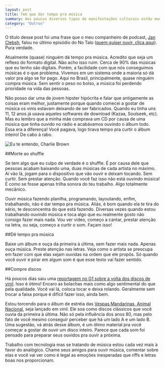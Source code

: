 ```yaml
---
layout: post
title: Tem que dar tempo pra música
summary: Aos poucos diversos tipos de manifestações culturais estão mudando devido a inovação tecnológica. Com a forma que curtimos música não é diferente. Explico aqui como era e porque devemos dar tempo pra música.
category: "Outros"
---
```


O título desse post foi uma frase que o meu companheiro de podcast, [Jan Clebsh](https://www.facebook.com/janclebsch), falou no último episódio do No Talo ([quem quiser ouvir, clica aqui](http://www.mixcloud.com/notalo/no-talo-epis%C3%B3dio-6-artista-desconhecido/)). Pura verdade.

Atualmente (quase) ninguém dá tempo pra música. Acredito que seja um reflexo do formato digital. Não acho isso ruim. Cerca de 90% das músicas que eu tenho são digitais. Porém, a facilidade com que nós conseguimos músicas é o que problema. Vivemos em um sistema onde a maioria só dá valor pra algo se for pago. Aqui no Brasil, principalmente, quase ninguém compra música. Sem sentir o peso no bolso, a música foi perdendo prioridade na vida das pessoas.

Não posso dar uma de jovem hipster hipócrita e falar que antigamente as coisas eram melhor, justamente porque quando comecei a gostar de música os vinis estavam deixando de ser fabricados. Quando eu tinha uns 11, 12 anos já usava aqueles softwares de download (Kazaa, Soulseek, etc). Mas eu lembro que a minha mãe comprava um CD por causa de uma música que tinha ouvido no rádio e acabávamos ouvindo o álbum todo. Essa era a diferença! Você pagava, logo tirava tempo pra curtir o álbum inteiro! De cabo à rabo.

![Eu te entendo, Charlie Brown](http://i.imgur.com/7jzBdbd.jpg "Eu te entendo, Charlie Brown")


##Morte ao shuffle

Se tem algo que eu culpo de verdade é o shuffle. É por causa dele que pessoas acabam baixando uma, duas músicas de cada artista no máximo. Aí vão lá, jogam para o dispositivo que vão ouvir e deixam tocando. Sem curtir. Sem prestar atenção. Quando você faz isso não está ouvindo música! É como se fosse apenas trilha sonora do teu trabalho. Algo totalmente mecânico.

Ouvir música fazendo planilha, programando, layoutando, enfim, trabalhando, não é dar tempo pra música. Aliás, é bom quando ela te tira do sério, te desconcentra do que está fazendo. Diversas vezes quando estou trabalhando ouvindo música e toca algo que eu realmente gosto não consigo fazer mais nada. Vou ver vídeo, começo a cantar, prestar atenção na letra, ou seja, começo a curtir o som. Façam isso!

##Dê tempo pra música

Baixe um álbum e ouça da primeira à última, sem fazer mais nada. Apenas ouça música. Preste atenção nas letras. Veja como o artista se preocupa em fazer com que elas sejam ouvidas na ordem que ele propôs. Só quando você ouvir e pirar em algum som é que esse texto vai fazer sentido.

##Compre discos

Há poucos dias saiu uma [reportagem no G1 sobre a volta dos discos de vinil](http://g1.globo.com/economia/pme/noticia/2013/05/discos-de-vinil-voltam-ao-mercado-e-aquecem-comercio-de-sao-paulo.html). Isso é ótimo! Encaro as bolachas mais como algo sentimental do que pela qualidade. Você vai lá, coloca tocar e deixa rolando. Geralmente sem trocar a faixa porque é difícil fazer isso, ainda bem.

Estou torcendo para o álbum de estréia das [Vespas Mandarinas, Animal Nacional](http://vespasmandarinas.com.br/), seja lançado em vinil. Ele soa como discos clássicos que você ouvia da primeira à última. Não só pela influência dos anos 80, mas pelo fato de você mesmo conseguir perceber que há um lado A e um lado B. Uma sugestão, vá atrás desse álbum, é um ótimo material pra você começar a gostar de ouvir um disco inteiro. Parece que cada som foi pensado para preparar seus ouvidos pra ouvir a próxima.

Trabalho com tecnologia mas se tratando de música estou cada vez mais à favor do analógico. Chame seus amigos para ouvir música, comentar sobre elas e você vai ver como é legal as emoções inesperadas que riffs e letras boas nos proporcionam.
